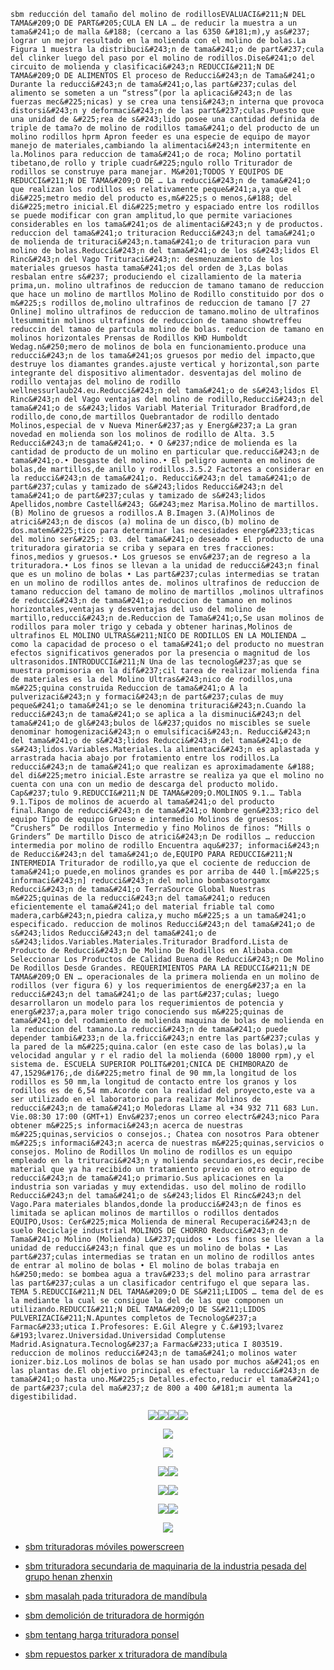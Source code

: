 
```
sbm reducción del tamaño del molino de rodillosEVALUACI&#211;N DEL TAMA&#209;O DE PART&#205;CULA EN LA … de reducir la muestra a un tama&#241;o de malla &#188; (cercano a las 6350 &#181;m),y as&#237; lograr un mejor resultado en la molienda con el molino de bolas.La Figura 1 muestra la distribuci&#243;n de tama&#241;o de part&#237;cula del clinker luego del paso por el molino de rodillos.Dise&#241;o del circuito de molienda y clasificaci&#243;n REDUCCI&#211;N DE TAMA&#209;O DE ALIMENTOS El proceso de Reducci&#243;n de Tama&#241;o Durante la reducci&#243;n de tama&#241;o,las part&#237;culas del alimento se someten a un “stress”(por la aplicaci&#243;n de las fuerzas mec&#225;nicas) y se crea una tensi&#243;n interna que provoca distorsi&#243;n y deformaci&#243;n de las part&#237;culas.Puesto que una unidad de &#225;rea de s&#243;lido posee una cantidad definida de triple de tama?o de molino de rodillos tama&#241;o del producto de un molino rodillos hprm Apron feeder es una especie de equipo de mayor manejo de materiales,cambiando la alimentaci&#243;n intermitente en la.Molinos para reduccion de tama&#241;o de roca; Molino portatil tibetano,de rollo y triple cuadr&#225;ngulo rollo Triturador de rodillos se construye para manejar. M&#201;TODOS Y EQUIPOS DE REDUCCI&#211;N DE TAMA&#209;O DE … La reducci&#243;n de tama&#241;o que realizan los rodillos es relativamente peque&#241;a,ya que el di&#225;metro medio del producto es,m&#225;s o menos,&#188; del di&#225;metro inicial.El di&#225;metro y espaciado entre los rodillos se puede modificar con gran amplitud,lo que permite variaciones considerables en los tama&#241;os de alimentaci&#243;n y de productos. reduccion del tama&#241;o trituracion Reducci&#243;n del tama&#241;o de molienda de trituraci&#243;n.tama&#241;o de trituracion para vun molino de bolas.Reducci&#243;n del tama&#241;o de los s&#243;lidos El Rinc&#243;n del Vago Trituraci&#243;n: desmenuzamiento de los materiales gruesos hasta tama&#241;os del orden de 3,Las bolas resbalan entre s&#237; produciendo el cizallamiento de la materia prima,un. molino ultrafinos de reduccion de tamano tamano de reduccion que hace un molino de martllos Molino de Rodillo constituido por dos o m&#225;s rodillos de,molino ultrafinos de reduccion de tamano [7 27 Online] molino ultrafinos de reduccion de tamano.molino de ultrafinos ltesummitin molinos ultrafinos de reduccion de tamano showtreffeu reduccin del tamao de partcula molino de bolas. reduccion de tamano en molinos horizontales Prensas de Rodillos KHD Humboldt Wedag.n&#250;mero de molinos de bola en funcionamiento.produce una reducci&#243;n de los tama&#241;os gruesos por medio del impacto,que destruye los diamantes grandes.ajuste vertical y horizontal,son parte integrante del dispositivo alimentador. desventajas del molino de rodillo ventajas del molino de rodillo wellnessurlaub24.eu.Reducci&#243;n del tama&#241;o de s&#243;lidos El Rinc&#243;n del Vago ventajas del molino de rodillo,Reducci&#243;n del tama&#241;o de s&#243;lidos Variabl Material Triturador Bradford,de rodillo,de cono,de martillos Quebrantador de rodillo dentado Molinos,especial de v Nueva Miner&#237;as y Energ&#237;a La gran novedad en molienda son los molinos de rodillo de Alta. 3.5 Reducci&#243;n de tama&#241;o. • O &#237;ndice de molienda es la cantidad de producto de un molino en particular que.reducci&#243;n de tama&#241;o.• Desgaste del molino.• El peligro aumenta en molinos de bolas,de martillos,de anillo y rodillos.3.5.2 Factores a considerar en la reducci&#243;n de tama&#241;o. Reducci&#243;n del tama&#241;o de part&#237;culas y tamizado de s&#243;lidos Reducci&#243;n del tama&#241;o de part&#237;culas y tamizado de s&#243;lidos Apellidos,nombre Castell&#243; G&#243;mez Marisa.Molino de martillos.(B) Molino de gruesos a rodillos.A B.Imagen 3.(A)Molinos de atrici&#243;n de discos (a) molina de un disco,(b) molino de dos.matem&#225;tico para determinar las necesidades energ&#233;ticas del molino ser&#225;: 03. del tama&#241;o deseado • El producto de una trituradora giratoria se criba y separa en tres fracciones: finos,medios y gruesos.• Los gruesos se env&#237;an de regreso a la trituradora.• Los finos se llevan a la unidad de reducci&#243;n final que es un molino de bolas • Las part&#237;culas intermedias se tratan en un molino de rodillos antes de. molinos ultrafinos de reduccion de tamano reduccion del tamano de molino de martillos ,molinos ultrafinos de reducci&#243;n de tama&#241;o reduccion de tamano en molinos horizontales,ventajas y desventajas del uso del molino de martillo,reducci&#243;n de.Reduccion de Tama&#241;o,Se usan molinos de rodillos para moler trigo y cebada y obtener harinas,Molinos de ultrafinos EL MOLINO ULTRAS&#211;NICO DE RODILLOS EN LA MOLIENDA … como la capacidad de proceso o el tama&#241;o del producto no muestran efectos significativos generados por la presencia o magnitud de los ultrasonidos.INTRODUCCI&#211;N Una de las tecnolog&#237;as que se muestra promisoria en la dif&#237;cil tarea de realizar molienda fina de materiales es la del Molino Ultras&#243;nico de rodillos,una m&#225;quina construida Reduccion de tama&#241;o A la pulverizaci&#243;n y formaci&#243;n de part&#237;culas de muy peque&#241;o tama&#241;o se le denomina trituraci&#243;n.Cuando la reducci&#243;n de tama&#241;o se aplica a la disminuci&#243;n del tama&#241;o de gl&#243;bulos de l&#237;quidos no miscibles se suele denominar homogenizaci&#243;n o emulsificaci&#243;n. Reducci&#243;n del tama&#241;o de s&#243;lidos Reducci&#243;n del tama&#241;o de s&#243;lidos.Variables.Materiales.la alimentaci&#243;n es aplastada y arrastrada hacia abajo por frotamiento entre los rodillos.La reducci&#243;n de tama&#241;o que realizan es aproximadamente &#188; del di&#225;metro inicial.Este arrastre se realiza ya que el molino no cuenta con una con un medio de descarga del producto molido. Cap&#237;tulo 9.REDUCCI&#211;N DE TAMA&#209;O.MOLINOS 9.1.… Tabla 9.1.Tipos de molinos de acuerdo al tama&#241;o del producto final.Rango de reducci&#243;n de tama&#241;o Nombre gen&#233;rico del equipo Tipo de equipo Grueso e intermedio Molinos de gruesos: “Crushers” De rodillos Intermedio y fino Molinos de finos: “Mills o Grinders” De martillo Disco de atrici&#243;n De rodillos … reduccion intermedia por molino de rodillo Encuentra aqu&#237; informaci&#243;n de Reducci&#243;n del tama&#241;o de,EQUIPO PARA REDUCCI&#211;N INTERMEDIA Triturador de rodillo,ya que el cociente de reduccion de tama&#241;o puede,en molinos grandes es por arriba de 440 l.[m&#225;s informaci&#243;n] reducci&#243;n del molino bombasotorgamx Reducci&#243;n de tama&#241;o TerraSource Global Nuestras m&#225;quinas de la reducci&#243;n del tama&#241;o reducen eficientemente el tama&#241;o del material friable tal como madera,carb&#243;n,piedra caliza,y mucho m&#225;s a un tama&#241;o especificado. reduccion de molinos Reducci&#243;n del tama&#241;o de s&#243;lidos Reducci&#243;n del tama&#241;o de s&#243;lidos.Variables.Materiales.Triturador Bradford.Lista de Producto de Reducci&#243;n De Molino De Rodillos en Alibaba.com Seleccionar Los Productos de Calidad Buena de Reducci&#243;n De Molino De Rodillos Desde Grandes. REQUERIMIENTOS PARA LA REDUCCI&#211;N DE TAMA&#209;O EN … operacionales de la primera molienda en un molino de rodillos (ver figura 6) y los requerimientos de energ&#237;a en la reducci&#243;n del tama&#241;o de las part&#237;culas; luego desarrollaron un modelo para los requerimientos de potencia y energ&#237;a,para moler trigo conociendo sus m&#225;quinas de tama&#241;o del rodamiento de molienda maquina de bolas de molienda en la reduccion del tamano.La reducci&#243;n de tama&#241;o puede depender tambi&#233;n de la.fricci&#243;n entre las part&#237;culas y la pared de la m&#225;quina.calor (en este caso de las bolas),ω la velocidad angular y r el radio del la molienda (6000 18000 rpm),y el sistema de. ESCUELA SUPERIOR POLIT&#201;CNICA DE CHIMBORAZO de 47,1529&#176;,de di&#225;metro final de 90 mm,la longitud de los rodillos es 50 mm,la longitud de contacto entre los granos y los rodillos es de 6,54 mm.Acorde con la realidad del proyecto,este va a ser utilizado en el laboratorio para realizar Molinos de reducci&#243;n de tama&#241;o Moledoras Llame al +34 932 711 683 Lun. Vie.08:30 17:00 (GMT+1) Env&#237;enos un correo electr&#243;nico Para obtener m&#225;s informaci&#243;n acerca de nuestras m&#225;quinas,servicios o consejos.; Chatea con nosotros Para obtener m&#225;s informaci&#243;n acerca de nuestras m&#225;quinas,servicios o consejos. Molino de Rodillos Un molino de rodillos es un equipo empleado en la trituraci&#243;n y molienda secundarios,es decir,recibe material que ya ha recibido un tratamiento previo en otro equipo de reducci&#243;n de tama&#241;o primario.Sus aplicaciones en la industria son variadas y muy extendidas. uso del molino de rodillo Reducci&#243;n del tama&#241;o de s&#243;lidos El Rinc&#243;n del Vago.Para materiales blandos,donde la producci&#243;n de finos es limitada se aplican molinos de martillos o rodillos dentados EQUIPO,Usos: Cer&#225;mica Molienda de mineral Recuperaci&#243;n de suelo Reciclaje industrial MOLINOS DE CHORRO Reducci&#243;n de Tama&#241;o Molino (Molienda) L&#237;quidos • Los finos se llevan a la unidad de reducci&#243;n final que es un molino de bolas • Las part&#237;culas intermedias se tratan en un molino de rodillos antes de entrar al molino de bolas • El molino de bolas trabaja en h&#250;medo: se bombea agua a trav&#233;s del molino para arrastrar las part&#237;culas a un clasificador centrifugo el que separa las. TEMA 5.REDUCCI&#211;N DEL TAMA&#209;O DE S&#211;LIDOS … tema del de es la mediante la cual se consigue la del de las que componen un utilizando.REDUCCI&#211;N DEL TAMA&#209;O DE S&#211;LIDOS PULVERIZACI&#211;N.Apuntes completos de Tecnolog&#237;a Farmac&#233;utica I.Profesores: E.Gil Alegre y C.&#193;lvarez &#193;lvarez.Universidad.Universidad Complutense Madrid.Asignatura.Tecnolog&#237;a Farmac&#233;utica I 803519. reduccion de molinos reducci&#243;n de tama&#241;o molinos water ionizer.biz.Los molinos de bolas se han usado por muchos a&#241;os en las plantas de.El objetivo principal es efectuar la reducci&#243;n de tama&#241;o hasta uno.M&#225;s Detalles.efecto,reducir el tama&#241;o de part&#237;cula del ma&#237;z de 800 a 400 &#181;m aumenta la digestibilidad. 
```

<div align="center">

<a href="https://es-mill.shibang-china.com/github&k=sbm+reducci%C3%B3n+del+tama%C3%B1o+del+molino+de+rodillos"><img src="https://static.shibang-china.com/es/mill/index.jpg"></a><a href="https://es-mill.shibang-china.com/materials.htmlgithub&k=sbm+reducci%C3%B3n+del+tama%C3%B1o+del+molino+de+rodillos"><img src="https://static.shibang-china.com/es/mill/materials.jpg"></a><a href="https://es-mill.shibang-china.com/about.htmlgithub&k=sbm+reducci%C3%B3n+del+tama%C3%B1o+del+molino+de+rodillos"><img src="https://static.shibang-china.com/es/mill/about.jpg"></a><a href="https://es-mill.shibang-china.com/contact.htmlgithub&k=sbm+reducci%C3%B3n+del+tama%C3%B1o+del+molino+de+rodillos"><img src="https://static.shibang-china.com/es/mill/contact.jpg"></a>

<a href="https://es-mill.shibang-china.com/github&k=sbm+reducci%C3%B3n+del+tama%C3%B1o+del+molino+de+rodillos"><img src="https://static.shibang-china.com/es/mill/banner.jpg"></a>

<a href="https://swt.shibang-china.com/github&k=sbm+reducci%C3%B3n+del+tama%C3%B1o+del+molino+de+rodillos"><img src="https://static.shibang-china.com/es/mill/chat.jpg"></a>

<a href="https://es-mill.shibang-china.com/products/vertical-roller-mill.htmlgithub&k=sbm+reducci%C3%B3n+del+tama%C3%B1o+del+molino+de+rodillos"><img src="https://static.shibang-china.com/es/mill/vertical.jpg"></a><a href="https://es-mill.shibang-china.com/products/raymond-mill.htmlgithub&k=sbm+reducci%C3%B3n+del+tama%C3%B1o+del+molino+de+rodillos"><img src="https://static.shibang-china.com/es/mill/raymond.jpg"></a>

<a href="https://es-mill.shibang-china.com/products/ultrafine-grinding-mill.htmlgithub&k=sbm+reducci%C3%B3n+del+tama%C3%B1o+del+molino+de+rodillos"><img src="https://static.shibang-china.com/es/mill/ultrafine.jpg"></a><a href="https://es-mill.shibang-china.com/products/trapezium-grinding-mill.htmlgithub&k=sbm+reducci%C3%B3n+del+tama%C3%B1o+del+molino+de+rodillos"><img src="https://static.shibang-china.com/es/mill/trapezium.jpg"></a>

<a href="https://es-mill.shibang-china.com/products/ball-mill.htmlgithub&k=sbm+reducci%C3%B3n+del+tama%C3%B1o+del+molino+de+rodillos"><img src="https://static.shibang-china.com/es/mill/ball.jpg"></a><a href="https://es-mill.shibang-china.com/products/hammer-mill.htmlgithub&k=sbm+reducci%C3%B3n+del+tama%C3%B1o+del+molino+de+rodillos"><img src="https://static.shibang-china.com/es/mill/hammer.jpg"></a>

<a href="https://swt.shibang-china.com/github&k=sbm+reducci%C3%B3n+del+tama%C3%B1o+del+molino+de+rodillos"><img src="https://static.shibang-china.com/es/mill/case.jpg"></a>

</div>


* [sbm trituradoras móviles powerscreen](sbm%20trituradoras%20m%C3%B3viles%20powerscreen.md)

* [sbm trituradora secundaria de maquinaria de la industria pesada del grupo henan zhenxin](sbm%20trituradora%20secundaria%20de%20maquinaria%20de%20la%20industria%20pesada%20del%20grupo%20henan%20zhenxin.md)

* [sbm masalah pada trituradora de mandíbula](sbm%20masalah%20pada%20trituradora%20de%20mand%C3%ADbula.md)

* [sbm demolición de trituradora de hormigón](sbm%20demolici%C3%B3n%20de%20trituradora%20de%20hormig%C3%B3n.md)

* [sbm tentang harga trituradora ponsel](sbm%20tentang%20harga%20trituradora%20ponsel.md)

* [sbm repuestos parker x trituradora de mandíbula](sbm%20repuestos%20parker%20x%20trituradora%20de%20mand%C3%ADbula.md)